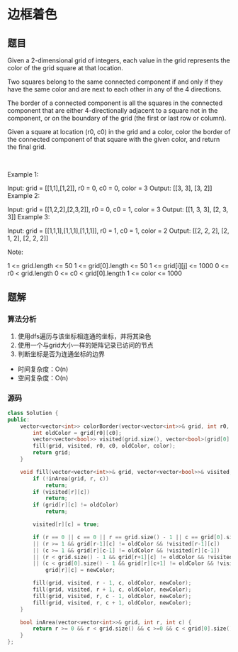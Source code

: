 #  边框着色
## 题目
Given a 2-dimensional grid of integers, each value in the grid represents the color of the grid square at that location.

Two squares belong to the same connected component if and only if they have the same color and are next to each other in any of the 4 directions.

The border of a connected component is all the squares in the connected component that are either 4-directionally adjacent to a square not in the component, or on the boundary of the grid (the first or last row or column).

Given a square at location (r0, c0) in the grid and a color, color the border of the connected component of that square with the given color, and return the final grid.

 

Example 1:

Input: grid = [[1,1],[1,2]], r0 = 0, c0 = 0, color = 3
Output: [[3, 3], [3, 2]]
Example 2:

Input: grid = [[1,2,2],[2,3,2]], r0 = 0, c0 = 1, color = 3
Output: [[1, 3, 3], [2, 3, 3]]
Example 3:

Input: grid = [[1,1,1],[1,1,1],[1,1,1]], r0 = 1, c0 = 1, color = 2
Output: [[2, 2, 2], [2, 1, 2], [2, 2, 2]]
 

Note:

1 <= grid.length <= 50
1 <= grid[0].length <= 50
1 <= grid[i][j] <= 1000
0 <= r0 < grid.length
0 <= c0 < grid[0].length
1 <= color <= 1000

## 题解
### 算法分析
1. 使用dfs遍历与该坐标相连通的坐标，并将其染色
2. 使用一个与grid大小一样的矩阵记录已访问的节点
3. 判断坐标是否为连通坐标的边界
+ 时间复杂度：O(n)
+ 空间复杂度：O(n)
### 源码
```C++ []
class Solution {
public:
    vector<vector<int>> colorBorder(vector<vector<int>>& grid, int r0, int c0, int color) {
        int oldColor = grid[r0][c0];
        vector<vector<bool>> visited(grid.size(), vector<bool>(grid[0].size(), false));
        fill(grid, visited, r0, c0, oldColor, color);
        return grid;
    }

    void fill(vector<vector<int>>& grid, vector<vector<bool>>& visited, int r, int c, int oldColor, int newColor) {
        if (!inArea(grid, r, c))
            return;
        if (visited[r][c])
            return;
        if (grid[r][c] != oldColor)
            return;

        visited[r][c] = true;

        if (r == 0 || c == 0 || r == grid.size() - 1 || c == grid[0].size() -1
        || (r >= 1 && grid[r-1][c] != oldColor && !visited[r-1][c])
        || (c >= 1 && grid[r][c-1] != oldColor && !visited[r][c-1])
        || (r < grid.size() - 1 && grid[r+1][c] != oldColor && !visited[r+1][c])
        || (c < grid[0].size() - 1 && grid[r][c+1] != oldColor && !visited[r][c+1]))
            grid[r][c] = newColor;

        fill(grid, visited, r - 1, c, oldColor, newColor);
        fill(grid, visited, r + 1, c, oldColor, newColor);
        fill(grid, visited, r, c - 1, oldColor, newColor);
        fill(grid, visited, r, c + 1, oldColor, newColor);
    }

    bool inArea(vector<vector<int>>& grid, int r, int c) {
        return r >= 0 && r < grid.size() && c >=0 && c < grid[0].size();
    }
};